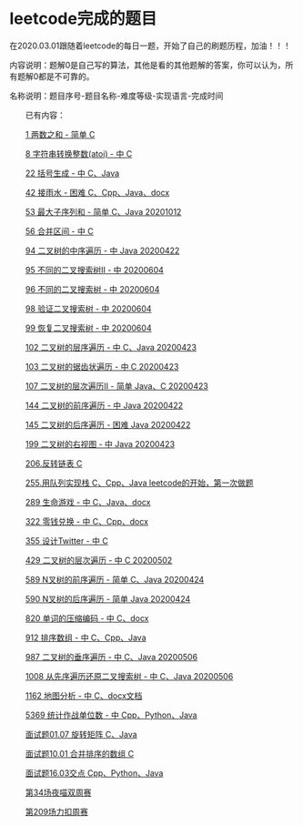 # leetcode完成的题目

在2020.03.01跟随着leetcode的每日一题，开始了自己的刷题历程，加油！！！

内容说明：题解0是自己写的算法，其他是看的其他题解的答案，你可以认为，所有题解0都是不可靠的。

名称说明：题目序号-题目名称-难度等级-实现语言-完成时间
  
&ensp;&ensp;&ensp;&ensp;已有内容：

&ensp;&ensp;&ensp;&ensp;[1 两数之和 - 简单 C](https://github.com/gcx-17211270/helloworld/tree/master/Algorithm/leetcode/1%20%E4%B8%A4%E6%95%B0%E4%B9%8B%E5%92%8C%20-%20%E4%B8%AD)

&emsp;&emsp;[8 字符串转换整数(atoi) - 中 C](https://github.com/gcx-17211270/helloworld/tree/master/Algorithm/leetcode/8%20%E5%AD%97%E7%AC%A6%E4%B8%B2%E8%BD%AC%E6%8D%A2%E6%95%B4%E6%95%B0(atoi)%20-%20%E4%B8%AD)

&ensp;&ensp;&ensp;&ensp;[22 括号生成 - 中 C、Java](https://github.com/gcx-17211270/helloworld/tree/master/Algorithm/leetcode/22%20%E6%8B%AC%E5%8F%B7%E7%94%9F%E6%88%90%20-%20%E4%B8%AD)

&ensp;&ensp;&ensp;&ensp;[42 接雨水 - 困难 C、Cpp、Java、docx](https://github.com/gcx-17211270/helloworld/tree/master/Algorithm/leetcode/42%20%E6%8E%A5%E9%9B%A8%E6%B0%B4%20-%20%E5%9B%B0%E9%9A%BE)

&ensp;&ensp;&ensp;&ensp;[53 最大子序列和 - 简单 C、Java 20201012]()

&emsp;&emsp;[56 合并区间 - 中 C](https://github.com/gcx-17211270/helloworld/tree/master/Algorithm/leetcode/56%20%E5%90%88%E5%B9%B6%E5%8C%BA%E9%97%B4%20-%20%E4%B8%AD)

&ensp;&ensp;&ensp;&ensp;[94 二叉树的中序遍历 - 中 Java 20200422](https://github.com/gcx-17211270/helloworld/tree/master/Algorithm/leetcode/94%20%E4%BA%8C%E5%8F%89%E6%A0%91%E7%9A%84%E4%B8%AD%E5%BA%8F%E9%81%8D%E5%8E%86%20-%20%E4%B8%AD)

&ensp;&ensp;&ensp;&ensp;[95 不同的二叉搜索树Ⅱ - 中 20200604]()

&ensp;&ensp;&ensp;&ensp;[96 不同的二叉搜索树 - 中 20200604]()

&ensp;&ensp;&ensp;&ensp;[98 验证二叉搜索树 - 中 20200604]()

&ensp;&ensp;&ensp;&ensp;[99 恢复二叉搜索树 - 中 20200604]()

&emsp;&emsp;[102 二叉树的层序遍历 - 中 C、Java 20200423](https://github.com/gcx-17211270/helloworld/tree/master/Algorithm/leetcode/102%20%E4%BA%8C%E5%8F%89%E6%A0%91%E7%9A%84%E5%B1%82%E5%BA%8F%E9%81%8D%E5%8E%86%20-%20%E4%B8%AD)

&ensp;&ensp;&ensp;&ensp;[103 二叉树的锯齿状遍历 - 中 C 20200423](https://github.com/gcx-17211270/helloworld/tree/master/Algorithm/leetcode/103%20%E4%BA%8C%E5%8F%89%E6%A0%91%E7%9A%84%E9%94%AF%E9%BD%BF%E7%8A%B6%E9%81%8D%E5%8E%86%20-%20%E4%B8%AD)

&ensp;&ensp;&ensp;&ensp;[107 二叉树的层次遍历Ⅱ - 简单 Java、C 20200423](https://github.com/gcx-17211270/helloworld/tree/master/Algorithm/leetcode/107%20%E4%BA%8C%E5%8F%89%E6%A0%91%E7%9A%84%E5%B1%82%E6%AC%A1%E9%81%8D%E5%8E%86%E2%85%A1%20-%20%E7%AE%80%E5%8D%95)

&emsp;&emsp;[144 二叉树的前序遍历 - 中 Java 20200422](https://github.com/gcx-17211270/helloworld/tree/master/Algorithm/leetcode/144%20%E4%BA%8C%E5%8F%89%E6%A0%91%E7%9A%84%E5%89%8D%E5%BA%8F%E9%81%8D%E5%8E%86%20-%20%E4%B8%AD)

&ensp;&ensp;&ensp;&ensp;[145 二叉树的后序遍历 - 困难 Java 20200422](https://github.com/gcx-17211270/helloworld/tree/master/Algorithm/leetcode/145%20%E4%BA%8C%E5%8F%89%E6%A0%91%E7%9A%84%E5%90%8E%E5%BA%8F%E9%81%8D%E5%8E%86%20-%20%E5%9B%B0%E9%9A%BE)

&ensp;&ensp;&ensp;&ensp;[199 二叉树的右视图 - 中 Java 20200423](https://github.com/gcx-17211270/helloworld/tree/master/Algorithm/leetcode/199%20%E4%BA%8C%E5%8F%89%E6%A0%91%E7%9A%84%E5%8F%B3%E8%A7%86%E5%9B%BE%20-%20%E4%B8%AD)

&emsp;&emsp;[206.反转链表 C](https://github.com/gcx-17211270/helloworld/tree/master/Algorithm/leetcode/206.%E5%8F%8D%E8%BD%AC%E9%93%BE%E8%A1%A8)

&ensp;&ensp;&ensp;&ensp;[255.用队列实现栈 C、Cpp、Java leetcode的开始，第一次做题](https://github.com/gcx-17211270/helloworld/tree/master/Algorithm/leetcode/255.%E7%94%A8%E9%98%9F%E5%88%97%E5%AE%9E%E7%8E%B0%E6%A0%88)

&emsp;&emsp;[289 生命游戏 - 中 C、Java、docx](https://github.com/gcx-17211270/helloworld/tree/master/Algorithm/leetcode/289%20%E7%94%9F%E5%91%BD%E6%B8%B8%E6%88%8F%20-%20%E4%B8%AD)

&ensp;&ensp;&ensp;&ensp;[322 零钱兑换 - 中 C、Cpp、docx](https://github.com/gcx-17211270/helloworld/tree/master/Algorithm/leetcode/322%20%E9%9B%B6%E9%92%B1%E5%85%91%E6%8D%A2%20-%20%E4%B8%AD)

&emsp;&emsp;[355 设计Twitter - 中 C](https://github.com/gcx-17211270/helloworld/tree/master/Algorithm/leetcode/355%20%E8%AE%BE%E8%AE%A1Twitter%20-%20%E4%B8%AD)

&ensp;&ensp;&ensp;&ensp;[429 二叉树的层次遍历 - 中 C 20200502](https://github.com/gcx-17211270/helloworld/tree/master/Algorithm/leetcode/429%20%E4%BA%8C%E5%8F%89%E6%A0%91%E7%9A%84%E5%B1%82%E6%AC%A1%E9%81%8D%E5%8E%86%20-%20%E4%B8%AD)

&emsp;&emsp;[589 N叉树的前序遍历 - 简单 C、Java 20200424](https://github.com/gcx-17211270/helloworld/tree/master/Algorithm/leetcode/589%20N%E5%8F%89%E6%A0%91%E7%9A%84%E5%89%8D%E5%BA%8F%E9%81%8D%E5%8E%86%20-%20%E7%AE%80%E5%8D%95)

&emsp;&emsp;[590 N叉树的后序遍历 - 简单 Java 20200424](https://github.com/gcx-17211270/helloworld/tree/master/Algorithm/leetcode/590%20N%E5%8F%89%E6%A0%91%E7%9A%84%E5%90%8E%E5%BA%8F%E9%81%8D%E5%8E%86%20-%20%E7%AE%80%E5%8D%95)

&ensp;&ensp;&ensp;&ensp;[820 单词的压缩编码 - 中 C、docx](https://github.com/gcx-17211270/helloworld/tree/master/Algorithm/leetcode/820%20%E5%8D%95%E8%AF%8D%E7%9A%84%E5%8E%8B%E7%BC%A9%E7%BC%96%E7%A0%81%20-%20%E4%B8%AD)

&emsp;&emsp;[912 排序数组 - 中 C、Cpp、Java](https://github.com/gcx-17211270/helloworld/tree/master/Algorithm/leetcode/912%20%E6%8E%92%E5%BA%8F%E6%95%B0%E7%BB%84%20-%20%E4%B8%AD)

&ensp;&ensp;&ensp;&ensp;[987 二叉树的垂序遍历 - 中 C、Java 20200506](https://github.com/gcx-17211270/helloworld/tree/master/Algorithm/leetcode/987%20%E4%BA%8C%E5%8F%89%E6%A0%91%E7%9A%84%E5%9E%82%E5%BA%8F%E9%81%8D%E5%8E%86%20-%20%E4%B8%AD)

&ensp;&ensp;&ensp;&ensp;[1008 从先序遍历还原二叉搜索树 - 中 C、Java 20200506](https://github.com/gcx-17211270/helloworld/tree/master/Algorithm/leetcode/1008%20%E5%85%88%E5%BA%8F%E9%81%8D%E5%8E%86%E6%9E%84%E9%80%A0%E4%BA%8C%E5%8F%89%E6%90%9C%E7%B4%A2%E6%A0%91%20-%20%E4%B8%AD)

&ensp;&ensp;&ensp;&ensp;[1162 地图分析 - 中 C、docx文档](https://github.com/gcx-17211270/helloworld/tree/master/Algorithm/leetcode/1162%20%E5%9C%B0%E5%9B%BE%E5%88%86%E6%9E%90%20-%20%E4%B8%AD)

&emsp;&emsp;[5369 统计作战单位数 - 中 Cpp、Python、Java](https://github.com/gcx-17211270/helloworld/tree/master/Algorithm/leetcode/5369%20%E7%BB%9F%E8%AE%A1%E4%BD%9C%E6%88%98%E5%8D%95%E4%BD%8D%E6%95%B0%20-%20%E4%B8%AD)

&ensp;&ensp;&ensp;&ensp;[面试题01.07 旋转矩阵 C、Java](https://github.com/gcx-17211270/helloworld/tree/master/Algorithm/leetcode/%E9%9D%A2%E8%AF%95%E9%A2%9801.07%20%E6%97%8B%E8%BD%AC%E7%9F%A9%E9%98%B5%20-%20%E4%B8%AD)

&ensp;&ensp;&ensp;&ensp;[面试题10.01 合并排序的数组 C](https://github.com/gcx-17211270/helloworld/tree/master/Algorithm/leetcode/%E9%9D%A2%E8%AF%9510.01%20%E5%90%88%E5%B9%B6%E6%8E%92%E5%BA%8F%E7%9A%84%E6%95%B0%E7%BB%84)

&emsp;&emsp;[面试题16.03交点 Cpp、Python、Java](https://github.com/gcx-17211270/helloworld/tree/master/Algorithm/leetcode/%E9%9D%A2%E8%AF%95%E9%A2%9816.03%E4%BA%A4%E7%82%B9)

&ensp;&ensp;&ensp;&ensp;[第34场夜喵双周赛](https://github.com/gcx-17211270/helloworld/tree/master/Algorithm/leetcode/%E7%AC%AC34%E5%9C%BA%E5%A4%9C%E5%96%B5%E5%8F%8C%E5%91%A8%E8%B5%9B/3%20%E5%88%86%20-%20%E6%89%80%E6%9C%89%E5%A5%87%E6%95%B0%E9%95%BF%E5%BA%A6%E5%AD%90%E6%95%B0%E7%BB%84%E7%9A%84%E5%92%8C)

&ensp;&ensp;&ensp;&ensp;[第209场力扣周赛](https://github.com/gcx-17211270/helloworld/tree/master/Algorithm/leetcode/%E7%AC%AC209%E5%9C%BA%E5%8A%9B%E6%89%A3%E5%91%A8%E8%B5%9B)
